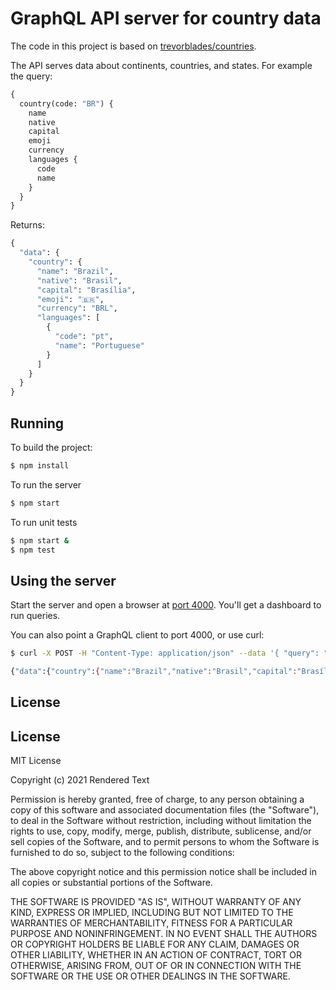 # GraphQL API server for country data

The code in this project is based on [trevorblades/countries](https://github.com/trevorblades/countries).

The API serves data about continents, countries, and states. For example the query:

```graphql
{
  country(code: "BR") {
    name
    native
    capital
    emoji
    currency
    languages {
      code
      name
    }
  }
}
```

Returns:

```graphql
{
  "data": {
    "country": {
      "name": "Brazil",
      "native": "Brasil",
      "capital": "Brasília",
      "emoji": "🇧🇷",
      "currency": "BRL",
      "languages": [
        {
          "code": "pt",
          "name": "Portuguese"
        }
      ]
    }
  }
}
```

## Running

To build the project:

```bash
$ npm install
```

To run the server

```bash
$ npm start
```

To run unit tests

```bash
$ npm start &
$ npm test
```
## Using the server

Start the server and open a browser at [port 4000](http://localhost:4000). You'll get a dashboard to run queries.

You can also point a GraphQL client to port 4000, or use curl:

```bash
$ curl -X POST -H "Content-Type: application/json" --data '{ "query": "{ country(code: \"BR\") { name native capital emoji currency languages { code name }}}" }' http://localhost:4000

{"data":{"country":{"name":"Brazil","native":"Brasil","capital":"Brasília","emoji":"🇧🇷","currency":"BRL","languages":[{"code":"pt","name":"Portuguese"}]}}}
```

## License


## License

MIT License

Copyright (c) 2021 Rendered Text

Permission is hereby granted, free of charge, to any person obtaining a copy of this software and associated documentation files (the "Software"), to deal in the Software without restriction, including without limitation the rights to use, copy, modify, merge, publish, distribute, sublicense, and/or sell copies of the Software, and to permit persons to whom the Software is furnished to do so, subject to the following conditions:

The above copyright notice and this permission notice shall be included in all copies or substantial portions of the Software.

THE SOFTWARE IS PROVIDED "AS IS", WITHOUT WARRANTY OF ANY KIND, EXPRESS OR IMPLIED, INCLUDING BUT NOT LIMITED TO THE WARRANTIES OF MERCHANTABILITY, FITNESS FOR A PARTICULAR PURPOSE AND NONINFRINGEMENT. IN NO EVENT SHALL THE AUTHORS OR COPYRIGHT HOLDERS BE LIABLE FOR ANY CLAIM, DAMAGES OR OTHER LIABILITY, WHETHER IN AN ACTION OF CONTRACT, TORT OR OTHERWISE, ARISING FROM, OUT OF OR IN CONNECTION WITH THE SOFTWARE OR THE USE OR OTHER DEALINGS IN THE SOFTWARE.

